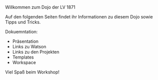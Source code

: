 Willkommen zum Dojo der LV 1871

Auf den folgenden Seiten findet ihr Informationen zu diesem Dojo sowie Tipps und Tricks. 

Dokuemntation: 
* Präsentation 
* Links zu Watson 
* Links zu den Projekten 
* Templates
* Workspace 


Viel Spaß beim Workshop! 
  